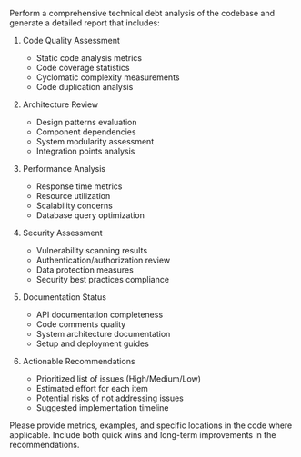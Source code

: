 Perform a comprehensive technical debt analysis of the codebase and generate a detailed report that includes:

1. Code Quality Assessment
   - Static code analysis metrics
   - Code coverage statistics
   - Cyclomatic complexity measurements
   - Code duplication analysis

2. Architecture Review
   - Design patterns evaluation
   - Component dependencies
   - System modularity assessment
   - Integration points analysis

3. Performance Analysis
   - Response time metrics
   - Resource utilization
   - Scalability concerns
   - Database query optimization

4. Security Assessment
   - Vulnerability scanning results
   - Authentication/authorization review
   - Data protection measures
   - Security best practices compliance

5. Documentation Status
   - API documentation completeness
   - Code comments quality
   - System architecture documentation
   - Setup and deployment guides

6. Actionable Recommendations
   - Prioritized list of issues (High/Medium/Low)
   - Estimated effort for each item
   - Potential risks of not addressing issues
   - Suggested implementation timeline

Please provide metrics, examples, and specific locations in the code where applicable. Include both quick wins and long-term improvements in the recommendations.
